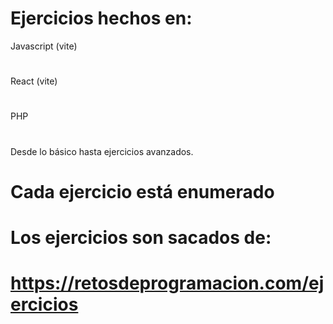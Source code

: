 # Ejercicios hechos en:
Javascript (vite)
#
React (vite)
# 
PHP
#
Desde lo básico hasta ejercicios avanzados.
#
# Cada ejercicio está enumerado
# Los ejercicios son sacados de:
# https://retosdeprogramacion.com/ejercicios
#
